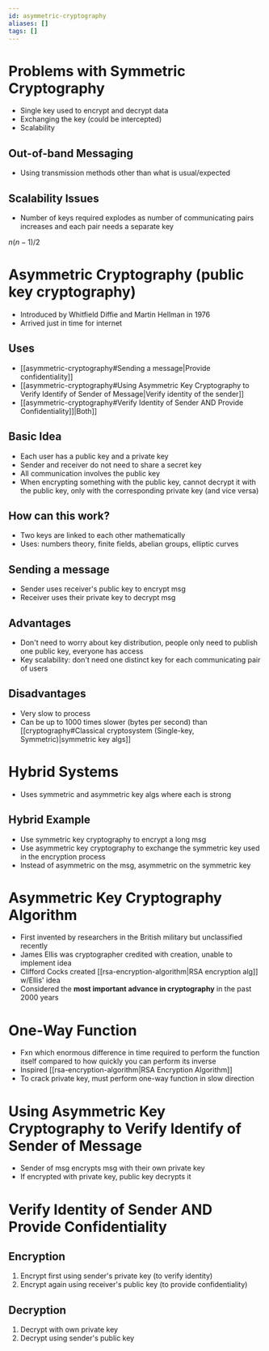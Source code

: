```yaml
---
id: asymmetric-cryptography
aliases: []
tags: []
---
```


# Problems with Symmetric Cryptography
- Single key used to encrypt and decrypt data
- Exchanging the key (could be intercepted)
- Scalability

## Out-of-band Messaging
- Using transmission methods other than what is usual/expected

## Scalability Issues
- Number of keys required explodes as number of communicating pairs increases and each pair needs a separate key

$n(n-1)/2$

# Asymmetric Cryptography (public key cryptography)
- Introduced by Whitfield Diffie and Martin Hellman in 1976
- Arrived just in time for internet

## Uses
- [[asymmetric-cryptography#Sending a message|Provide confidentiality]]
- [[asymmetric-cryptography#Using Asymmetric Key Cryptography to Verify Identify of Sender of Message|Verify identity of the sender]]
- [[asymmetric-cryptography#Verify Identity of Sender AND Provide Confidentiality]]|Both]]

## Basic Idea
- Each user has a public key and a private key
- Sender and receiver do not need to share a secret key
- All communication involves the public key
- When encrypting something with the public key, cannot decrypt it with the public key, only with the corresponding private key (and vice versa)

## How can this work?
- Two keys are linked to each other mathematically
- Uses: numbers theory, finite fields, abelian groups, elliptic curves

## Sending a message
- Sender uses receiver's public key to encrypt msg
- Receiver uses their private key to decrypt msg

## Advantages
- Don't need to worry about key distribution, people only need to publish one public key, everyone has access
- Key scalability: don't need one distinct key for each communicating pair of users

## Disadvantages
- Very slow to process
- Can be up to 1000 times slower (bytes per second) than [[cryptography#Classical cryptosystem (Single-key, Symmetric)|symmetric key algs]]

# Hybrid Systems
- Uses symmetric and asymmetric key algs where each is strong

## Hybrid Example
- Use symmetric key cryptography to encrypt a long msg
- Use asymmetric key cryptography to exchange the symmetric key used in the encryption process
- Instead of asymmetric on the msg, asymmetric on the symmetric key

# Asymmetric Key Cryptography Algorithm
- First invented by researchers in the British military but unclassified recently
- James Ellis was cryptographer credited with creation, unable to implement idea
- Clifford Cocks created [[rsa-encryption-algorithm|RSA encryption alg]] w/Ellis' idea
- Considered the **most important advance in cryptography** in the past 2000 years

# One-Way Function
- Fxn which enormous difference in time required to perform the function itself compared to how quickly you can perform its inverse
- Inspired [[rsa-encryption-algorithm|RSA Encryption Algorithm]]
- To crack private key, must perform one-way function in slow direction

# Using Asymmetric Key Cryptography to Verify Identify of Sender of Message
- Sender of msg encrypts msg with their own private key
- If encrypted with private key, public key decrypts it

# Verify Identity of Sender AND Provide Confidentiality

## Encryption
1. Encrypt first using sender's private key (to verify identity)
2. Encrypt again using receiver's public key (to provide confidentiality)

## Decryption
1. Decrypt with own private key
2. Decrypt using sender's public key
